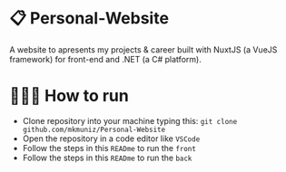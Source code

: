 # 📋 Personal-Website

A website to apresents my projects &amp; career built with NuxtJS (a VueJS framework) for front-end and .NET (a C# platform).

# 👩🏻‍💻 How to run

- Clone repository into your machine typing this:
```git clone github.com/mkmuniz/Personal-Website```
- Open the repository in a code editor like `VSCode`
- Follow the steps in this `READme` to run the `front`
- Follow the steps in this `READme` to run the `back`
